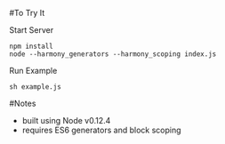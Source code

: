 #To Try It

Start Server

```
npm install
node --harmony_generators --harmony_scoping index.js
```

Run Example

```
sh example.js
```

#Notes

* built using Node v0.12.4
* requires ES6 generators and block scoping

